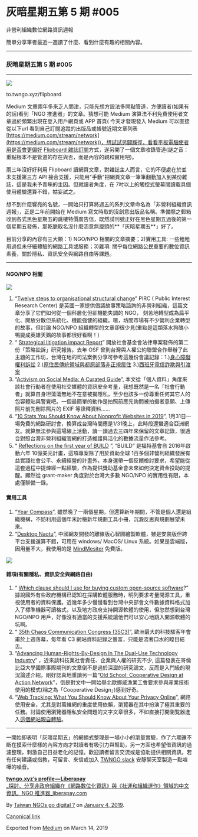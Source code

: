 灰暗星期五第 5 期 #005
===============

非營利組織數位網路資訊週報

簡單分享筆者最近一週讀了什麼、看到什麼有趣的相關內容。

* * *

### 灰暗星期五第 5 期 #005

* * *

![](https://cdn-images-1.medium.com/max/600/1*Pwbl20M4A_Okv6r8SG7_Kg.png)

to.twngo.xyz/flipboard

Medium 文章兩年多來乏人問津，只能先想方設法多開點管道，方便讀者(如果有的話)看到「NGO 推進器」的文章。猜想可能 Medium 演算法不利免費使用者文章過於頻繁出現在登入用戶網頁或 APP 首頁( 今天才發現發入 Medium 可以直接從以下url 看到自己訂閱追蹤的出版品或帳號近期文章列表 [https://medium.com/stream/network](https://medium.com/stream/network))，想試試另闢蹊徑，看看平板電腦使者用是否會更偏好 [Flipboard 雜誌訂閱](https://to.twngo.xyz/flipboard)方式，遂另開了一個文章收錄管道(謎之音：重點根本不是管道的存在與否，而是內容的親和實用吧)。

兩三年沒好好利用 Flipboard 讀網頁文章，對雜誌主人而言，它的不便處在於並未支援第三方 API 接合支援，只能用"手動"把網頁文章一筆筆翻動加入到某份雜誌，這是我未予青睞的主因。但就讀者角度，在 7吋以上的觸控式螢幕閱讀載具個使用體驗還算不錯，姑妄試之。

想不到什麼響亮的名號，一開始只打算將週五的系列文章命名為「非營利組織資訊週報」，正是二年前開始在 Medium 寫文時取的沒創意出版品名稱。準備際之郵箱收到各式黑色星期五的跳樓特價廣告信，既然試刊號正好在黑色星期五過後的第一個星期五發佈，那乾脆取名沒什麼涵意無厘頭的**「灰暗星期五**」好了。

目前分享的內容有三大類：1) NGO/NPO 相關的文章摘要；2)實用工具: 一些粗粗用過但未仔細體驗的網路工具或服務；3)雜項: 關乎每位網路公民重要的數位資訊素養，關於隱私、資訊安全與網路自由等課題。

* * *

#### NGO/NPO 相關

![](https://cdn-images-1.medium.com/max/800/1*C38aKOkv7LwW6GPBDAixgA.png)

1.  “[Twelve steps to organisational structural change](https://publicinterest.org.uk/pirc-goes-flat/)” PIRC ( Public Interest Research Center) 是英國一家提供倡議故事策略諮詢的非營利組織，這篇文章分享了它們如何從一個科層化但卻機能失調的 NGO， 刻苦地轉型成為扁平化、開放分散但系統化、機能強健的組織。嗯，坊間市場有不少營利企業轉型的故事，但討論 NGO/NPO 組織轉型的文章卻很少見(重點是這類落水狗醜小鴨變成英雄天鵝的故事都很好看啊！)
2.  “ [Strategical litigation impact Report](https://www.opensocietyfoundations.org/reports/strategic-litigation-impacts-insights-global-experience)” 開放社會基金會法律專案發佈的第二份「策略訟訴」研究報告。去年 OSF 曾到台灣與人權公約聯盟合作舉辦了此主題的工作坊，台灣在地的司法案例分享可參考這幾份會議記錄：1.)[身心障礙權利訴訟](http://covenantswatch.org.tw/2018/12/13/%E4%BA%BA%E6%AC%8A%E7%AD%96%E7%95%A5%E6%80%A7%E8%A8%B4%E8%A8%9F%E5%9C%8B%E9%9A%9B%E5%B7%A5%E4%BD%9C%E5%9D%8A-ngo%E5%A0%B1%E5%91%8A%EF%BC%9A%E8%BA%AB%E5%BF%83%E9%9A%9C%E7%A4%99%E6%AC%8A%E5%88%A9/) 2.)[原住民傳統領域與都原部落非正規居住](http://covenantswatch.org.tw/2018/12/26/%e4%ba%ba%e6%ac%8a%e7%ad%96%e7%95%a5%e6%80%a7%e8%a8%b4%e8%a8%9f%e5%9c%8b%e9%9a%9b%e5%b7%a5%e4%bd%9c%e5%9d%8a-ngo%e5%a0%b1%e5%91%8a%ef%bc%9a%e5%8e%9f%e4%bd%8f%e6%b0%91%e5%82%b3%e7%b5%b1%e9%a0%98/) 3.)[西班牙電信詐欺與引渡案](http://covenantswatch.org.tw/2019/01/02/%e4%ba%ba%e6%ac%8a%e7%ad%96%e7%95%a5%e6%80%a7%e8%a8%b4%e8%a8%9f%e5%9c%8b%e9%9a%9b%e5%b7%a5%e4%bd%9c%e5%9d%8a-%e7%9f%ad%e8%ac%9b%ef%bc%9a%e8%a5%bf%e7%8f%ad%e7%89%99%e9%9b%bb%e4%bf%a1%e8%a9%90/)
3.  “[Activism on Social Media: A Curated Guide](https://ourdataourselves.tacticaltech.org/posts/23_guide_social_media/)”, 本文從「個人資料」角度來談社會行動者在使用社交媒體的資訊安全考量，我想既然是一名「社會行動者」就算自身坦蕩蕩無地不在意被揭隱私，至少也該多一份尊重任何其它人的包容體貼與警覺吧。一個最簡單的動作是拍照前應先詢問被拍攝者意願、上傳照片前先刪除照片的 EXIF 等詮釋資料……
4.  “[10 Stats You Should Know About Nonprofit Websites in 2019](https://smartcausedigital.com/10-stats-you-should-know-about-nonprofit-websites-2019)”, 1月31日一場免費的網路研討會，換算成台灣時間應是1/31晚上，此時段還蠻適合亞洲網友。就算無法參與這場線上活動，讀一讀過去三四年來保留的文章記錄，很適合對照台灣非營利組織官網的打造維護與活化的數據流量作法參考。
5.  “ [Reflections on the first year of BUILD](https://www.fordfoundation.org/ideas/equals-change-blog/posts/reflections-on-the-first-year-of-build/) ”, “BUILD” 是福特基會自 2016年啟動六年 10億美元計畫，這項專案除了用於資助全球 1百多個非營利組織發展有益實踐社會公平、永續經營的計畫外，本身還帶一個反饋檢討要求，希望能從這套過程中提煉經一點經驗，作為提供獎助基金會未來如何決定資金投助的提醒。顯然從 grant-maker 角度對於台灣大多數 NGO/NPO 的實用性有限，本處僅聊備一錄。

#### 實用工具

1.  “[Year Compass](https://yearcompass.com/)”, 雖然晚了一兩個星期，但還算新年期間，不管是個人還是組織機構，不妨利用這個年末討檢新年規劃工具小冊，沉澱反思與規劃展望未來。
2.  “[Desktop Naotu](https://github.com/NaoTu/DesktopNaotu)”, 中國網友開發的離線版心智圖繪製軟體，雖是安裝版但跨平台支援還算不錯，可用在 windows/ MacOS/ Linux 系統。如果是雲端版，因用量不大，我使用的是 [MindMesiter](https://www.mindmeister.com) 免費版。

![](https://cdn-images-1.medium.com/max/800/1*XHuWypVrO2gegCviwx89Qw.png)

#### 雜項(有關隱私、資訊安全與網路自由)

1.  “ [Which clause should I use for buying custom open-source software](https://zvenyach.com/blog/which-clause-for-open-source/)?” 據說國外有些政府機構已認知在採購軟體服務時，明列要求考量開源工具，重視使用者的資料保護。近幾年多少慢慢看到台灣中央部會文件數據資料格式加入了標準機器可讀格式，以及地方政府支持開源軟體的使用，但忽然想到台灣 NGO/NPO 用戶，好像沒有適當的支援系統讓他們可以安心地跳入開源軟體的坑啊。
2.  “ [35th Chaos Communication Congress (35C3)](https://events.ccc.de/congress/2018/wiki/index.php/Main_Page)”, 歐洲最大的科技駭客年會甫於上週落幕，每年看 C3 網站資料記錄之豐富，只能是流著口水的瞠目結舌。
3.  “[Advancing Human-Rights-By-Design In The Dual-Use Technology Industry](https://jia.sipa.columbia.edu/advancing-human-rights-design-dual-use-technology-industry)” ，近來談科技業社會責任、企業與人權的研究不少, 這篇發表在哥倫比亞大學國際事際期刊的文章倒不是過於深澀的研究論文，反而是入門級的現況論述介紹。剛好認真地重讀另一篇“[Old School: Cooperative Design at Action Network](https://medium.com/powering-progressive-movements/old-school-cooperative-design-at-action-network-a0918b285aec)”，倒是對文中一開始舉北歐挪威漁業工會要求參與産業技術使用的模式(稱之為「Cooperative Design」)感到好奇。
4.  “[Web Tracking: What You Should Know About Your Privacy Online](https://medium.freecodecamp.org/what-you-should-know-about-web-tracking-and-how-it-affects-your-online-privacy-42935355525)”, 網路使用安全，尤其是對萬維網的重度使用依賴，瀏覽器在其中扮演了極其重要的任務。討論使用瀏覽器隱私安全問題的文字文章很多，不如直接打開瀏覧器進入[這個網站親自體驗](https://clickclickclick.click/)。

* * *

一開始即表明「灰暗星期五」的網摘式整理是一場小小的瀏量實驗，作了六期還不斷在摸索什麼樣的內容方向才對讀者有吸引力與幫助，另一方面也希望借資訊的過濾整理，刺激自己日益老化的記憶。歡迎讀者留言交流或是協助提供相關資訊，若有任何建議或指教，可留言、來信或加入 [TWNGO slack](http://to.twngo.xyz/2tHrRtj) 安靜聊天室製造一點喧嘩的噪音。

[**twngo.xyz’s profile — Liberapay**  
_探討、分享非政府組織在《網路數位化資訊》與《社運和組織運作》領域的中文資訊。NGO 推進器_liberapay.com](https://liberapay.com/twngo.xyz "https://liberapay.com/twngo.xyz")

By [Taiwan NGOs go digital ?](https://medium.com/@twngo) on [January 4, 2019](https://medium.com/p/6da8235f2b88).

[Canonical link](https://medium.com/@twngo/newsletter-005-6da8235f2b88)

Exported from [Medium](https://medium.com) on March 14, 2019
